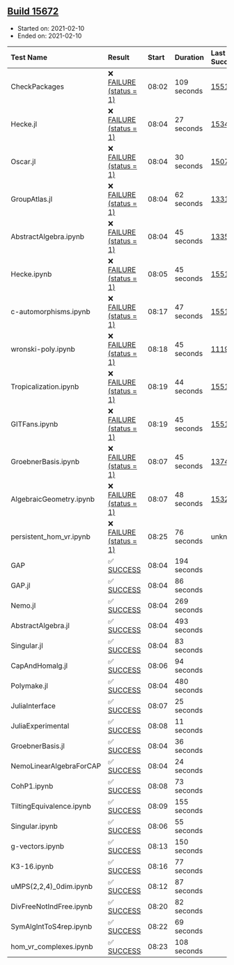 ## [Build 15672](https://oscarci.mathematik.uni-kl.de/job/oscar/15672/)

* Started on: 2021-02-10
* Ended on: 2021-02-10

| Test Name    | Result | Start | Duration | Last Success | First Failure |
|:-------------|:-------|:------|:---------|:-------------|:--------------|
| CheckPackages | ❌ [FAILURE (status = 1)](https://oscarci.mathematik.uni-kl.de/job/oscar/15672/artifact/logs/build-15672/CheckPackages.log) | 08:02 | 109 seconds | [15514](https://oscarci.mathematik.uni-kl.de/job/oscar/15514/) | [15515](https://oscarci.mathematik.uni-kl.de/job/oscar/15515/) |
| Hecke.jl | ❌ [FAILURE (status = 1)](https://oscarci.mathematik.uni-kl.de/job/oscar/15672/artifact/logs/build-15672/Hecke.jl.log) | 08:04 | 27 seconds | [15344](https://oscarci.mathematik.uni-kl.de/job/oscar/15344/) | [15348](https://oscarci.mathematik.uni-kl.de/job/oscar/15348/) |
| Oscar.jl | ❌ [FAILURE (status = 1)](https://oscarci.mathematik.uni-kl.de/job/oscar/15672/artifact/logs/build-15672/Oscar.jl.log) | 08:04 | 30 seconds | [15079](https://oscarci.mathematik.uni-kl.de/job/oscar/15079/) | [15080](https://oscarci.mathematik.uni-kl.de/job/oscar/15080/) |
| GroupAtlas.jl | ❌ [FAILURE (status = 1)](https://oscarci.mathematik.uni-kl.de/job/oscar/15672/artifact/logs/build-15672/GroupAtlas.jl.log) | 08:04 | 62 seconds | [13311](https://oscarci.mathematik.uni-kl.de/job/oscar/13311/) | [13312](https://oscarci.mathematik.uni-kl.de/job/oscar/13312/) |
| AbstractAlgebra.ipynb | ❌ [FAILURE (status = 1)](https://oscarci.mathematik.uni-kl.de/job/oscar/15672/artifact/logs/build-15672/AbstractAlgebra.ipynb.log) | 08:04 | 45 seconds | [13355](https://oscarci.mathematik.uni-kl.de/job/oscar/13355/) | [13356](https://oscarci.mathematik.uni-kl.de/job/oscar/13356/) |
| Hecke.ipynb | ❌ [FAILURE (status = 1)](https://oscarci.mathematik.uni-kl.de/job/oscar/15672/artifact/logs/build-15672/Hecke.ipynb.log) | 08:05 | 45 seconds | [15514](https://oscarci.mathematik.uni-kl.de/job/oscar/15514/) | [15515](https://oscarci.mathematik.uni-kl.de/job/oscar/15515/) |
| c-automorphisms.ipynb | ❌ [FAILURE (status = 1)](https://oscarci.mathematik.uni-kl.de/job/oscar/15672/artifact/logs/build-15672/c-automorphisms.ipynb.log) | 08:17 | 47 seconds | [15514](https://oscarci.mathematik.uni-kl.de/job/oscar/15514/) | [15515](https://oscarci.mathematik.uni-kl.de/job/oscar/15515/) |
| wronski-poly.ipynb | ❌ [FAILURE (status = 1)](https://oscarci.mathematik.uni-kl.de/job/oscar/15672/artifact/logs/build-15672/wronski-poly.ipynb.log) | 08:18 | 45 seconds | [11192](https://oscarci.mathematik.uni-kl.de/job/oscar/11192/) | [11193](https://oscarci.mathematik.uni-kl.de/job/oscar/11193/) |
| Tropicalization.ipynb | ❌ [FAILURE (status = 1)](https://oscarci.mathematik.uni-kl.de/job/oscar/15672/artifact/logs/build-15672/Tropicalization.ipynb.log) | 08:19 | 44 seconds | [15514](https://oscarci.mathematik.uni-kl.de/job/oscar/15514/) | [15515](https://oscarci.mathematik.uni-kl.de/job/oscar/15515/) |
| GITFans.ipynb | ❌ [FAILURE (status = 1)](https://oscarci.mathematik.uni-kl.de/job/oscar/15672/artifact/logs/build-15672/GITFans.ipynb.log) | 08:19 | 45 seconds | [15514](https://oscarci.mathematik.uni-kl.de/job/oscar/15514/) | [15515](https://oscarci.mathematik.uni-kl.de/job/oscar/15515/) |
| GroebnerBasis.ipynb | ❌ [FAILURE (status = 1)](https://oscarci.mathematik.uni-kl.de/job/oscar/15672/artifact/logs/build-15672/GroebnerBasis.ipynb.log) | 08:07 | 45 seconds | [13748](https://oscarci.mathematik.uni-kl.de/job/oscar/13748/) | [13749](https://oscarci.mathematik.uni-kl.de/job/oscar/13749/) |
| AlgebraicGeometry.ipynb | ❌ [FAILURE (status = 1)](https://oscarci.mathematik.uni-kl.de/job/oscar/15672/artifact/logs/build-15672/AlgebraicGeometry.ipynb.log) | 08:07 | 48 seconds | [15322](https://oscarci.mathematik.uni-kl.de/job/oscar/15322/) | [15323](https://oscarci.mathematik.uni-kl.de/job/oscar/15323/) |
| persistent_hom_vr.ipynb | ❌ [FAILURE (status = 1)](https://oscarci.mathematik.uni-kl.de/job/oscar/15672/artifact/logs/build-15672/persistent_hom_vr.ipynb.log) | 08:25 | 76 seconds | unknown | unknown |
| GAP | ✅ [SUCCESS](https://oscarci.mathematik.uni-kl.de/job/oscar/15672/artifact/logs/build-15672/GAP.log) | 08:04 | 194 seconds |  |  |
| GAP.jl | ✅ [SUCCESS](https://oscarci.mathematik.uni-kl.de/job/oscar/15672/artifact/logs/build-15672/GAP.jl.log) | 08:04 | 86 seconds |  |  |
| Nemo.jl | ✅ [SUCCESS](https://oscarci.mathematik.uni-kl.de/job/oscar/15672/artifact/logs/build-15672/Nemo.jl.log) | 08:04 | 269 seconds |  |  |
| AbstractAlgebra.jl | ✅ [SUCCESS](https://oscarci.mathematik.uni-kl.de/job/oscar/15672/artifact/logs/build-15672/AbstractAlgebra.jl.log) | 08:04 | 493 seconds |  |  |
| Singular.jl | ✅ [SUCCESS](https://oscarci.mathematik.uni-kl.de/job/oscar/15672/artifact/logs/build-15672/Singular.jl.log) | 08:04 | 83 seconds |  |  |
| CapAndHomalg.jl | ✅ [SUCCESS](https://oscarci.mathematik.uni-kl.de/job/oscar/15672/artifact/logs/build-15672/CapAndHomalg.jl.log) | 08:06 | 94 seconds |  |  |
| Polymake.jl | ✅ [SUCCESS](https://oscarci.mathematik.uni-kl.de/job/oscar/15672/artifact/logs/build-15672/Polymake.jl.log) | 08:04 | 480 seconds |  |  |
| JuliaInterface | ✅ [SUCCESS](https://oscarci.mathematik.uni-kl.de/job/oscar/15672/artifact/logs/build-15672/JuliaInterface.log) | 08:07 | 25 seconds |  |  |
| JuliaExperimental | ✅ [SUCCESS](https://oscarci.mathematik.uni-kl.de/job/oscar/15672/artifact/logs/build-15672/JuliaExperimental.log) | 08:08 | 11 seconds |  |  |
| GroebnerBasis.jl | ✅ [SUCCESS](https://oscarci.mathematik.uni-kl.de/job/oscar/15672/artifact/logs/build-15672/GroebnerBasis.jl.log) | 08:04 | 36 seconds |  |  |
| NemoLinearAlgebraForCAP | ✅ [SUCCESS](https://oscarci.mathematik.uni-kl.de/job/oscar/15672/artifact/logs/build-15672/NemoLinearAlgebraForCAP.log) | 08:04 | 24 seconds |  |  |
| CohP1.ipynb | ✅ [SUCCESS](https://oscarci.mathematik.uni-kl.de/job/oscar/15672/artifact/logs/build-15672/CohP1.ipynb.log) | 08:08 | 73 seconds |  |  |
| TiltingEquivalence.ipynb | ✅ [SUCCESS](https://oscarci.mathematik.uni-kl.de/job/oscar/15672/artifact/logs/build-15672/TiltingEquivalence.ipynb.log) | 08:09 | 155 seconds |  |  |
| Singular.ipynb | ✅ [SUCCESS](https://oscarci.mathematik.uni-kl.de/job/oscar/15672/artifact/logs/build-15672/Singular.ipynb.log) | 08:06 | 55 seconds |  |  |
| g-vectors.ipynb | ✅ [SUCCESS](https://oscarci.mathematik.uni-kl.de/job/oscar/15672/artifact/logs/build-15672/g-vectors.ipynb.log) | 08:13 | 150 seconds |  |  |
| K3-16.ipynb | ✅ [SUCCESS](https://oscarci.mathematik.uni-kl.de/job/oscar/15672/artifact/logs/build-15672/K3-16.ipynb.log) | 08:16 | 77 seconds |  |  |
| uMPS(2,2,4)_0dim.ipynb | ✅ [SUCCESS](https://oscarci.mathematik.uni-kl.de/job/oscar/15672/artifact/logs/build-15672/uMPS-2-2-4-_0dim.ipynb.log) | 08:12 | 87 seconds |  |  |
| DivFreeNotIndFree.ipynb | ✅ [SUCCESS](https://oscarci.mathematik.uni-kl.de/job/oscar/15672/artifact/logs/build-15672/DivFreeNotIndFree.ipynb.log) | 08:20 | 82 seconds |  |  |
| SymAlgIntToS4rep.ipynb | ✅ [SUCCESS](https://oscarci.mathematik.uni-kl.de/job/oscar/15672/artifact/logs/build-15672/SymAlgIntToS4rep.ipynb.log) | 08:22 | 69 seconds |  |  |
| hom_vr_complexes.ipynb | ✅ [SUCCESS](https://oscarci.mathematik.uni-kl.de/job/oscar/15672/artifact/logs/build-15672/hom_vr_complexes.ipynb.log) | 08:23 | 108 seconds |  |  |
